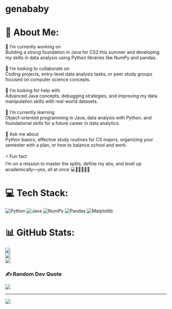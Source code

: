# genababy

# 💫 About Me:
🔭 I’m currently working on<br>Building a strong foundation in Java for CS2 this summer and developing my skills in data analysis using Python libraries like NumPy and pandas.<br><br>👯 I’m looking to collaborate on<br>Coding projects, entry-level data analysis tasks, or peer study groups focused on computer science concepts.<br><br>🤝 I’m looking for help with<br>Advanced Java concepts, debugging strategies, and improving my data manipulation skills with real-world datasets.<br><br>🌱 I’m currently learning<br>Object-oriented programming in Java, data analysis with Python, and foundational skills for a future career in data analytics.<br><br>💬 Ask me about<br>Python basics, effective study routines for CS majors, organizing your semester with a plan, or how to balance school and work.<br><br>⚡ Fun fact<br>I’m on a mission to master the splits, define my abs, and level up academically—yes, all at once 💻🧘🏽‍♀️💪🏽


# 💻 Tech Stack:
![Python](https://img.shields.io/badge/python-3670A0?style=for-the-badge&logo=python&logoColor=ffdd54) ![Java](https://img.shields.io/badge/java-%23ED8B00.svg?style=for-the-badge&logo=openjdk&logoColor=white) ![NumPy](https://img.shields.io/badge/numpy-%23013243.svg?style=for-the-badge&logo=numpy&logoColor=white) ![Pandas](https://img.shields.io/badge/pandas-%23150458.svg?style=for-the-badge&logo=pandas&logoColor=white) ![Matplotlib](https://img.shields.io/badge/Matplotlib-%23ffffff.svg?style=for-the-badge&logo=Matplotlib&logoColor=black)
# 📊 GitHub Stats:
![](https://github-readme-stats.vercel.app/api?username=genababy&theme=cobalt&hide_border=true&include_all_commits=false&count_private=false)<br/>
![](https://nirzak-streak-stats.vercel.app/?user=genababy&theme=cobalt&hide_border=true)<br/>
![](https://github-readme-stats.vercel.app/api/top-langs/?username=genababy&theme=cobalt&hide_border=true&include_all_commits=false&count_private=false&layout=compact)

### ✍️ Random Dev Quote
![](https://quotes-github-readme.vercel.app/api?type=horizontal&theme=radical)

---
[![](https://visitcount.itsvg.in/api?id=genababy&icon=7&color=10)](https://visitcount.itsvg.in)

<!-- Proudly created with GPRM ( https://gprm.itsvg.in ) -->
